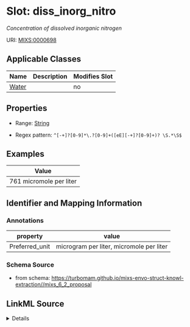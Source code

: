 # Slot: diss_inorg_nitro


_Concentration of dissolved inorganic nitrogen_



URI: [MIXS:0000698](https://w3id.org/mixs/0000698)



<!-- no inheritance hierarchy -->




## Applicable Classes

| Name | Description | Modifies Slot |
| --- | --- | --- |
[Water](Water.md) |  |  no  |







## Properties

* Range: [String](String.md)

* Regex pattern: `^[-+]?[0-9]*\.?[0-9]+([eE][-+]?[0-9]+)? \S.*\S$`






## Examples

| Value |
| --- |
| 761 micromole per liter |

## Identifier and Mapping Information





### Annotations

| property | value |
| --- | --- |
| Preferred_unit | microgram per liter, micromole per liter |



### Schema Source


* from schema: https://turbomam.github.io/mixs-envo-struct-knowl-extraction//mixs_6_2_proposal




## LinkML Source

<details>
```yaml
name: diss_inorg_nitro
annotations:
  Preferred_unit:
    tag: Preferred_unit
    value: microgram per liter, micromole per liter
description: Concentration of dissolved inorganic nitrogen
title: dissolved inorganic nitrogen
notes:
- dissolved
- inorganic
- nitrogen
examples:
- value: 761 micromole per liter
from_schema: https://turbomam.github.io/mixs-envo-struct-knowl-extraction//mixs_6_2_proposal
rank: 1000
slot_uri: MIXS:0000698
multivalued: false
alias: diss_inorg_nitro
domain_of:
- Water
range: string
required: false
recommended: false
pattern: ^[-+]?[0-9]*\.?[0-9]+([eE][-+]?[0-9]+)? \S.*\S$

```
</details>
